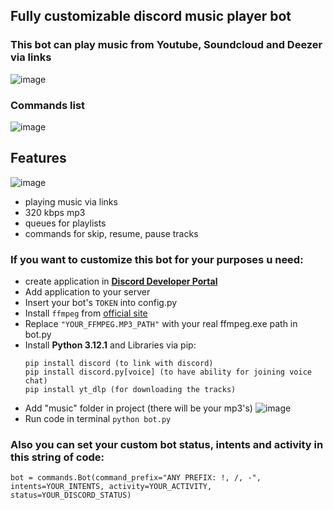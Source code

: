 ## Fully customizable discord music player bot
### This bot can play music from Youtube, Soundcloud and Deezer via links 
![image](https://github.com/yofujitsu/discord_music_bot/assets/78373273/eecd8127-e8b2-4316-baba-b66f063691fe)
### Commands list
![image](https://github.com/yofujitsu/discord_music_bot/assets/78373273/e592c2dc-3a3f-4d13-878b-bdcbbd8cc3d4)
## Features
![image](https://github.com/yofujitsu/discord_music_bot/assets/78373273/461d4d25-8a32-4b40-a88f-8247ac95d72c)
- playing music via links
- 320 kbps mp3
- queues for playlists
- commands for skip, resume, pause tracks
### If you want to customize this bot for your purposes u need:
- create application in [**Discord Developer Portal**](https://discord.com/developers/)
- Add application to your server
- Insert your bot's `TOKEN` into config.py
- Install `ffmpeg` from [official site](https://ffmpeg.org/)
- Replace `"YOUR_FFMPEG.MP3_PATH"` with your real ffmpeg.exe path in bot.py
- Install **Python 3.12.1** and Libraries via pip:
  ```
  pip install discord (to link with discord)
  pip install discord.py[voice] (to have ability for joining voice chat)
  pip install yt_dlp (for downloading the tracks)
  ```
- Add "music" folder in project (there will be your mp3's)
![image](https://github.com/yofujitsu/discord_music_bot/assets/78373273/dbf31937-8fb5-44a0-948d-22c83a25aa43)
- Run code in terminal `python bot.py`
### Also you can set your custom bot status, intents and activity in this string of code:
```
bot = commands.Bot(command_prefix="ANY PREFIX: !, /, -", intents=YOUR_INTENTS, activity=YOUR_ACTIVITY, status=YOUR_DISCORD_STATUS)
```
